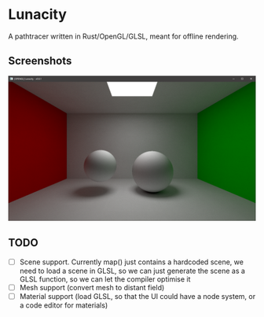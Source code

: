 # Lunacity
A pathtracer written in Rust/OpenGL/GLSL, meant for offline rendering.

## Screenshots
![basic scene](showcase.png)

## TODO
- [ ] Scene support. Currently map() just contains a hardcoded scene, we need to load a scene in GLSL, so we can just generate the scene as a GLSL function, so we can let the compiler optimise it
- [ ] Mesh support (convert mesh to distant field)
- [ ] Material support (load GLSL, so that the UI could have a node system, or a code editor for materials)
